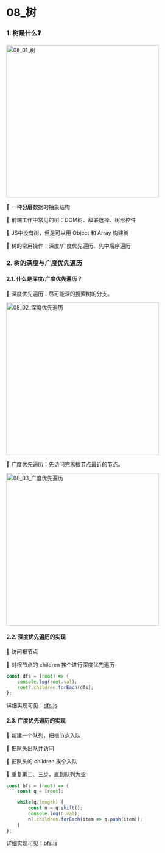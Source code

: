 # 08_树

### 1. 树是什么❓

<img src="https://iamzjt-1256754140.cos.ap-nanjing.myqcloud.com/images/202304180541599.png" width="400" alt="08_01_树"/>

🔸 一种**分层**数据的抽象结构

🔸 前端工作中常见的树：DOM树、级联选择、树形控件

🔸 JS中没有树，但是可以用 Object 和 Array 构建树

🔸 树的常用操作：深度/广度优先遍历、先中后序遍历

### 2. 树的深度与广度优先遍历

#### 2.1. 什么是深度/广度优先遍历？

🔸 深度优先遍历：尽可能深的搜索树的分支。

<img src="https://iamzjt-1256754140.cos.ap-nanjing.myqcloud.com/images/202304180548497.png" width="400" alt="08_02_深度优先遍历"/>

🔸 广度优先遍历：先访问完离根节点最近的节点。

<img src="https://iamzjt-1256754140.cos.ap-nanjing.myqcloud.com/images/202304180553728.png" width="400" alt="08_03_广度优先遍历"/>

#### 2.2. 深度优先遍历的实现

🔸 访问根节点

🔸 对根节点的 children 挨个进行深度优先遍历

```js
const dfs = (root) => {
	console.log(root.val);
	root?.children.forEach(dfs);
};
```

详细实现可见：[dfs.js](https://github.com/iamzjt-front-end/algorithm-study/blob/main/dataStructure/tree/dfs.js)

#### 2.3. 广度优先遍历的实现

🔸 新建一个队列，把根节点入队

🔸 把队头出队并访问

🔸 把队头的 children 挨个入队

🔸 重复第二、三步，直到队列为空

```js
const bfs = (root) => {
	const q = [root];

	while(q.length) {
		const n = q.shift();
		console.log(n.val);
		n?.children.forEach(item => q.push(item));
	}
};
```

详细实现可见：[bfs.js](https://github.com/iamzjt-front-end/algorithm-study/blob/main/dataStructure/tree/bfs.js)
